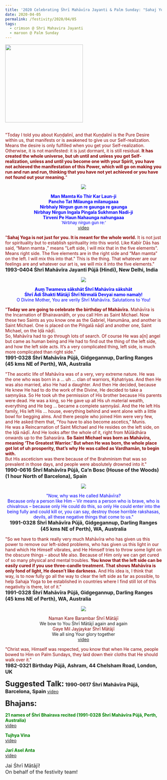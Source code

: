 ```yaml
---
title: '2020 Celebrating Śhrī Mahāvīra Jayanti & Palm Sunday: "Sahaj Yoga is not just for you. It is meant for the whole world."'
date: 2020-04-05
permalink: /festivity/2020/04/05
tags:
  - crimson @ Shri Mahavira Jayanti
  - maroon @ Palm Sunday
---
```


<div style="text-align: left"><img src="/images/image00.png" width="250" /></div><br>

<p>
<font color="DarkRed">"Today I told you about Kuṇḍalinī, and that Kuṇḍalinī is the Pure Desire within us, that manifests or is awakened to give us our Self-realization. Means the desire is only fulfilled when you get your Self-realization. Otherwise, it is not manifested: it is just dormant, it is still residual. <b>It has created the whole universe, but uh until and unless you get Self-realization, unless and until you become one with your Spirit, you have not achieved the manifestation of this Power, which will go on making you run and run and run, thinking that you have not yet achieved or you have not found out your meaning.</b>"</font><br>
<font size="+0"><b></b></font>
</p>

<div style="text-align: center"><img src="/images/image392.png" /></div>

<p style="color:blue; text-align:center;">
<b>Man Mamta Ko Thir Kar Laun-ji<br>
Pancho Tat Milaunga milanugaaa<br>
 Nirbhaiy Nirgun gun re gaunga re gaunga<br> 
Nirbhay Nirgun Ingala Pingala Sukhman Nadi-ji <br>
Tirveni Pe Haun Nahaunga nahungaaa</b><br>
<font size="-1">`Nirbhay nirgun gun re:'</font><br>
<a href="https://www.youtube.com/watch?v=_buuncAm9Ts">video</a>
</p>

<p>
<font color="DarkRed">"<b>Sahaj Yoga is not just for you. It is meant for the whole world.</b> It is not just for spirituality but to establish spirituality into this world.  Like Kabīr Dās has said, “Mann mamta ,” means "Left side, I will mix that in the five elements".  Means right side. The five elements are in the right side and “Man mamta” on the left.  I will mix this into that." This is the thing. That whatever are our feelings are and whatever our art is, we will mix it into the five elements."</font><br>
<font size="+0"><b>1993-0404 Śhrī Mahāvīra Jayanti Pūjā (Hindi), New Delhi, India</b></font>
</p>

<div style="text-align: center"><img src="/images/image393.png" /></div>

<p style="color:blue; text-align:center;">
<b>Auṃ̣ Twameva sākshāt Śhrī Mahāvīra sākshāt<br>
Śhrī Ādi Śhakti Mātājī Śhrī Nirmalā Devyai namo namaḥ!</b><br>
O Divine Mother, You are verily Śhrī Mahāvīra. Salutations to You!
</p>

<p>
<font color="DarkRed">"<b>Today we are going to celebrate the birthday of Mahāvīra.</b> Mahāvīra is the Incarnation of Bhairavanāth, or you call Him as Saint Michael. Now these two Saints as you know one as the Gabriel, Hanumāna, and another is Saint Michael. One is placed on the Piṅgalā nāḍī and another one, Saint Michael, on the Iḍā nāḍī.<br>
So, Mahāvīra had to go through lots of search. Of course He was a[n] angel but came as human being and He had to find out the thing of the left side, and how the left side acts. It’s a very complicated thing, left side, is much more complicated than right side."</font><br>
<font size="+0"><b>1991-0328 Śhrī Mahāvīra Pūjā, Gidgegannup, Darling Ranges (45 kms NE of Perth), WA, Australia</b></font>
</p>

<p>
<font color="DarkRed">"The ascetic life of Mahāvīra was of a very, very extreme nature. He was the one who was born in a ... uh ... clan of warriors, Kṣhatriyas. And then He was also married, also He had a daughter. And then He decided, because He knew He had to do the work of the Divine, He decided to take a saṃnyāsa. So He took uh the permission of His brother because His parents were dead. He was a king, so He gave up all His uh material wealth, everything and He beg ... became a complete saṃnyāsī. And the He left His family, His left His ... house, everything behind and went alone with a little bowl for begging alms. And there people who joined Him were very few, and He asked them that, “You have to also become ascetics,” Munis.<br>
He was a Reincarnation of Saint Michael and He resides on the left side, on the Iḍā nāḍī. And He looks after the whole of it, right from Mūlādhāra onwards up to the Sahasrāra. <b>So Saint Michael was born as Mahāvīra, meaning ‘The Greatest Warrior.’ But when He was born, the whole place got lot of uh prosperity, that’s why He was called as Vardhamān, to begin with.</b><br>
But His asceticism was there because of the Brahminism that was so prevalent in those days, and people were absolutely drowned into it."</font><br>
<font size="+0"><b>1990-0616 Śhrī Mahāvīra Pūjā, Ca’n Bosc (House of the Woods) (1 hour North of Barcelona), Spain</b></font>
</p>

<div style="text-align: center"><img src="/images/image394.png" /></div>

<p style="text-align:center;">
<font color="blue">"Now, why was He called Mahāvīra?<br>
Because only a person like Him – Vir means a person who is brave, who is chivalrous – because only He could do this, 
so only He could enter into the being fully and could kill or, you can say, destroy those horrible rakshasas, devils, all these negative things that come to us."</font><br>
<font size="+0"><b>1991-0328 Śhrī Mahāvīra Pūjā, Gidgegannup, Darling Ranges (45 kms NE of Perth), WA, Australia</b></font>
</p>

<p>
<font color="DarkRed">"So we have to thank really very much Mahāvīra who has given us this power to remove our left-sided problems, who has given us this light in our hand which He Himself vibrates, and He Himself tries to throw some light on the obscure things – about Me also. Because of Him only we can get cured of so many physical and mental troubles. <b>You know that the left side can be easily cured if you use three-candle treatment. That shows Mahāvīra is only fond of light, He doesn’t like darkness.</b> And His idea is, I think that way, is to now fully go all the way to clear the left side as far as possible, to help Sahaja Yoga to be established in countries where I find still lot of this negativity is there, lot of it."</font><br>
<font size="+0"><b>1991-0328 Śhrī Mahāvīra Pūjā, Gidgegannup, Darling Ranges (45 kms NE of Perth), WA, Australia</b></font>
</p>

<div style="text-align: center"><img src="https://pub-1e517d8c73a64c9c82977d676b1fff72.r2.dev/image395.png" /></div>

<p style="text-align:center;">
<font color="Maroon">Naman Kare Barambar Śhrī Mātājī</font><br>
We bow to You Śhrī Mātājī again and again<br>
<font color="Maroon">Gaye Mil Jayjaykar Śhrī Mātājī</font><br>
We all sing Your glory together<br>
<a href="https://www.youtube.com/watch?v=PwTgcNtwAlI">video</a>
</p>

<p>
<font color="DarkRed">"Christ was, Himself was respected, you know that when He came, people bowed to Him on Palm Sundays, they laid down their cloths that He should walk over it."</font><br>
<font size="+0"><b>1982-0321 Birthday Pūjā, Ashram, 44 Chelsham Road, London, UK</b></font>
</p>

<font size="+2"><b>Suggested Talk:</b></font> 
<font size="+0"><b>1990-0617 Śhrī Mahāvīra Pūjā, Barcelona, Spain</b></font>
<a href="https://www.youtube.com/watch?v=vjHXNpb8sVk"> video</a><br>

<font size="+2"><b>Bhajans:</b></font>
 
<p>
<font color="green"><b>21 names of Śhrī Bhairava recited (1991-0328 Śhrī Mahāvīra Pūjā, Perth, Australia)</b></font><br>
<a href="https://seven-teams.github.io/Videos_Links.html">video</a> 
</p>

<p>
<font color="green"><b>Tujhya Vina</b></font><br>
<a href="https://seven-teams.github.io/Videos_Links.html">video</a> 
</p>

<p>
<font color="green"><b>Jarī Asel Anta</b></font><br>
<a href="https://www.youtube.com/watch?v=6aHXifIBHPs&feature=youtu.be">video</a> 
</p>

<p>
<font size="+0">Jai Śhrī Mātājī!<br>
On behalf of the festivity team!</font>
</p>